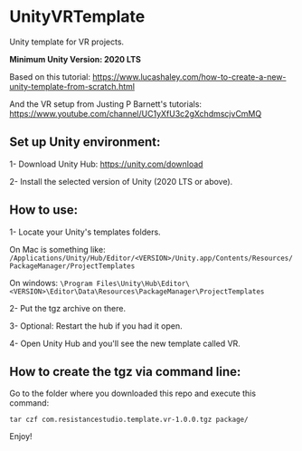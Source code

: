 # UnityVRTemplate
Unity template for VR projects. 

**Minimum Unity Version: 2020 LTS**

Based on this tutorial: https://www.lucashaley.com/how-to-create-a-new-unity-template-from-scratch.html

And the VR setup from Justing P Barnett's tutorials: https://www.youtube.com/channel/UC1yXfU3c2gXchdmscjvCmMQ

Set up Unity environment:
-------------------------

1- Download Unity Hub: https://unity.com/download

2- Install the selected version of Unity (2020 LTS or above). 

How to use:
-----------

1- Locate your Unity's templates folders. 

On Mac is something like: `/Applications/Unity/Hub/Editor/<VERSION>/Unity.app/Contents/Resources/PackageManager/ProjectTemplates`

On windows: `\Program Files\Unity\Hub\Editor\<VERSION>\Editor\Data\Resources\PackageManager\ProjectTemplates`

2- Put the tgz archive on there. 

3- Optional: Restart the hub if you had it open.

4- Open Unity Hub and you'll see the new template called VR.


How to create the tgz via command line:
---------------------------------------

Go to the folder where you downloaded this repo and execute this command: 
```
tar czf com.resistancestudio.template.vr-1.0.0.tgz package/
```

Enjoy!
